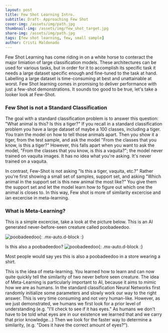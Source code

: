 ```yaml
---
layout: post
title: Few Shot Learning Intro. 
subtitle: Draft- Approaching Few Shot
cover-img: /assets/img/path.jpg
thumbnail-img: /assets/img/few_shot_target.jpg
share-img: /assets/img/path.jpg
tags: [few shot learning, few, small sample]
author: Cristi Maldonado
---
```


Few Shot Learning has come riding in on a white horse to conteract the major limiation of large classification models. These architectures can be used for various tasks, but in order for it to accomplish its specific task it needs a large dataset specific enough and fine-tuned to the task at hand. Labelling a large dataset is time-consuming at best and unattainable at worst. Few Shot learning comes in promising to deliver performance with just a few-shot demonstrations. It sounds too good to be true, let's take a looker look at Few-Shot. 

### Few Shot is not a Standard Classification 
The goal with a standard classification problem is to answer this question: "What animal is this? Is this a tiger?" 
If you recall in a standard classification problem you have a large dataset of maybe a 100 classes, including a tiger. You train the model on how to tell those animals apart. Then you show it a tiger, from the test sample, and ask the model "From the classes that you know, is this a tiger?" However, this falls apart when you want to ask the model, "From the classes that you know, is this a vaquita?"; the model never trained on vaquita images. It has no idea what you're asking. It's never trained on a vaquita.  

In contrast, Few-Shot is not asking "Is this a tiger, vaquita, etc.?" Rather you're first showing a small set of samples, support set, and asking "Which animal in the support set is this new animal the most like?" You give them the support set and let the model learn how to figure out which one the animal is closes to. In this way, Few shot is more of similarity excercise and ian excercise in meta-learning. 

### What is Meta-Learning?
This is a simple excercise, take a look at the picture below. This is an AI generated never-before-seen creature called poobadeedoo.

![poobadeedoo](https://beautifuljekyll.com/assets/img/few_shot_creature.jpg){: .mx-auto.d-block :} 


Is this also a poobadeedoo? 
![poobadeedoo](https://beautifuljekyll.com/assets/img/few_shot_creature.jpg){: .mx-auto.d-block :} 


Most people would say yes this is also a poobadeedoo in a store wearing a shirt. 

This is the idea of meta-learning. You learned how to learn and can now quite quickly tell the similarity of two never before seen creature. The idea of Meta-Learning is particularly important to AI, because it aims to mimic how we are as humans. In the standard classification Neural Networks first randomly initialize some parameters and slowly work our way to the right answer. This is very time consuming and not very human-like. However, as we just demonstrated, we humans we first look for a prior level of understanding (e.g. "I'll check to see if it has eyes." As humans we don't have to be told what eyes are in our existence we learned that and we carry that prior knowledge...) Then we look for the faster way to determine a similarity, (e.g. "Does it have the correct amount of eyes?"). 
